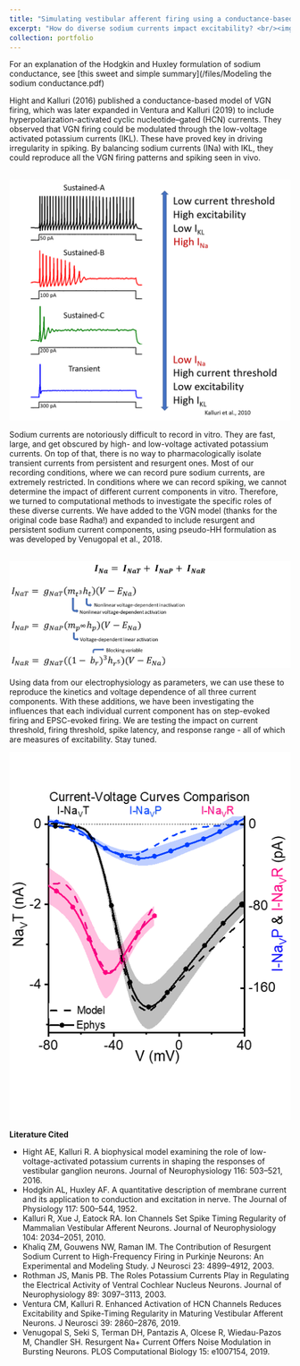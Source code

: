 ```yaml
---
title: "Simulating vestibular afferent firing using a conductance-based model"
excerpt: "How do diverse sodium currents impact excitability? <br/><img src='/images/HHmodel.png'>"
collection: portfolio
---
```


For an explanation of the Hodgkin and Huxley formulation of sodium conductance, see [this sweet and simple summary](/files/Modeling the sodium conductance.pdf)

Hight and Kalluri (2016) published a conductance-based model of VGN firing, which was later expanded in Ventura and Kalluri (2019) to include hyperpolarization-activated cyclic nucleotide–gated (HCN) currents. They observed that VGN firing could be modulated through the low-voltage activated potassium currents (IKL). These have proved key in driving irregularity in spiking. By balancing sodium currents (INa) with IKL, they could reproduce all the VGN firing patterns and spiking seen in vivo.

<br/><img src='/images/Model spiking.png'>

Sodium currents are notoriously difficult to record in vitro. They are fast, large, and get obscured by high- and low-voltage activated potassium currents. On top of that, there is no way to pharmacologically isolate transient currents from persistent and resurgent ones. Most of our recording conditions, where we can record pure sodium currents, are extremely restricted. In conditions where we can record spiking, we cannot determine the impact of different current components in vitro. Therefore, we turned to computational methods to investigate the specific roles of these diverse currents. We have added to the VGN model (thanks for the original code base Radha!) and expanded to include resurgent and persistent sodium current components, using pseudo-HH formulation as was developed by Venugopal et al., 2018.

<br/><img src='/images/modelings eqs.png'><br/>

Using data from our electrophysiology as parameters, we can use these to reproduce the kinetics and voltage dependence of all three current components. With these additions, we have been investigating the influences that each individual current component has on step-evoked firing and EPSC-evoked firing. We are testing the impact on current threshold, firing threshold, spike latency, and response range - all of which are measures of excitability. Stay tuned. 

<img src='/images/Manuscript_fig_1D.png'>

****Literature Cited****

- Hight AE, Kalluri R. A biophysical model examining the role of low-voltage-activated potassium currents in shaping the responses of vestibular ganglion neurons. Journal of Neurophysiology 116: 503–521, 2016.
- Hodgkin AL, Huxley AF. A quantitative description of membrane current and its application to conduction and excitation in nerve. The Journal of Physiology 117: 500–544, 1952.
- Kalluri R, Xue J, Eatock RA. Ion Channels Set Spike Timing Regularity of Mammalian Vestibular Afferent Neurons. Journal of Neurophysiology 104: 2034–2051, 2010.
- Khaliq ZM, Gouwens NW, Raman IM. The Contribution of Resurgent Sodium Current to High-Frequency Firing in Purkinje Neurons: An Experimental and Modeling Study. J Neurosci 23: 4899–4912, 2003.
- Rothman JS, Manis PB. The Roles Potassium Currents Play in Regulating the Electrical Activity of Ventral Cochlear Nucleus Neurons. Journal of Neurophysiology 89: 3097–3113, 2003.
- Ventura CM, Kalluri R. Enhanced Activation of HCN Channels Reduces Excitability and Spike-Timing Regularity in Maturing Vestibular Afferent Neurons. J Neurosci 39: 2860–2876, 2019.
- Venugopal S, Seki S, Terman DH, Pantazis A, Olcese R, Wiedau-Pazos M, Chandler SH. Resurgent Na+ Current Offers Noise Modulation in Bursting Neurons. PLOS Computational Biology 15: e1007154, 2019.


